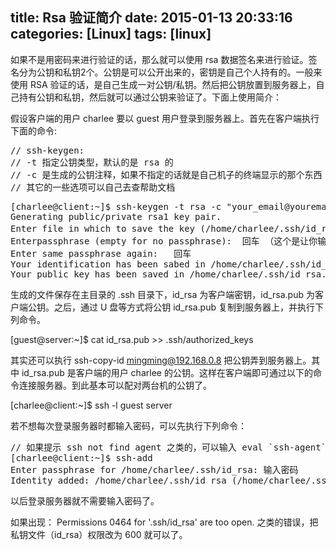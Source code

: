 title: Rsa 验证简介
date: 2015-01-13 20:33:16
categories: [Linux]
tags: [linux]
---

 如果不是用密码来进行验证的话，那么就可以使用 rsa 数据签名来进行验证。签名分为公钥和私钥2个。公钥是可以公开出来的，密钥是自己个人持有的。一般来使用 RSA 验证的话，是自己生成一对公钥/私钥。然后把公钥放置到服务器上，自己持有公钥和私钥，然后就可以通过公钥来验证了。下面上使用简介：
 

假设客户端的用户 charlee 要以 guest 用户登录到服务器上。首先在客户端执行下面的命令:

<pre>
// ssh-keygen: 
// -t 指定公钥类型，默认的是 rsa 的
// -c 是生成的公钥注释，如果不指定的话就是自己机子的终端显示的那个东西
// 其它的一些选项可以自己去查帮助文档
</pre>

<pre>
[charlee@client:~]$ ssh-keygen -t rsa -c "your_email@youremail.com"
Generating public/private rsa1 key pair.
Enter file in which to save the key (/home/charlee/.ssh/id_rsa): 回车 （这个是让你指定输出文件，直接敲回车就是括号里那个默认的路径、文件）
Enterpassphrase (empty for no passphrase):  回车 （这个是让你输入你公钥的密码，直接敲回车就不设定密码）
Enter same passphrase again:   回车
Your identification has been sabed in /home/charlee/.ssh/id_rsa
Your public key has been saved in /home/charlee/.ssh/id_rsa.pub
</pre>

生成的文件保存在主目录的 .ssh 目录下，id_rsa 为客户端密钥，id_rsa.pub 为客户端公钥。之后，通过 U 盘等方式将公钥 id_rsa.pub 复制到服务器上，并执行下列命令。

[guest@server:~]$ cat id_rsa.pub >> .ssh/authorized_keys

其实还可以执行 ssh-copy-id mingming@192.168.0.8 把公钥弄到服务器上。其中 id_rsa.pub 是客户端的用户 charlee 的公钥。这样在客户端即可通过以下的命令连接服务器。到此基本可以配对两台机的公钥了。

[charlee@client:~]$ ssh -l guest server

若不想每次登录服务器时都输入密码，可以先执行下列命令：

<pre>
// 如果提示 ssh not find agent 之类的，可以输入 eval `ssh-agent` 启动 ssh agent
[charlee@client:~]$ ssh-add
Enter passphrase for /home/charlee/.ssh/id_rsa: 输入密码
Identity added: /home/charlee/.ssh/id_rsa (/home/charlee/.ssh/id_rsa)
</pre>

以后登录服务器就不需要输入密码了。

如果出现： Permissions 0464 for '.ssh/id_rsa' are too open. 之类的错误，把私钥文件（id_rsa）权限改为 600 就可以了。

